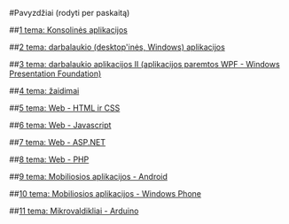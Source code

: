 ﻿#Pavyzdžiai (rodyti per paskaitą)

##[1 tema: Konsolinės aplikacijos](https://github.com/niku-live/jpvs2015/tree/master/01%20tema%20-%20Desktop%20-%20Console%20Applications/Examples)

##[2 tema: darbalaukio (desktop'inės, Windows) aplikacijos](https://github.com/niku-live/jpvs2015/tree/master/02%20tema%20-%20Desktop%20-%20WinForms%20Applications/Examples)

##[3 tema: darbalaukio aplikacijos II (aplikacijos paremtos WPF - Windows Presentation Foundation)](https://github.com/niku-live/jpvs2015/tree/master/03%20tema%20-%20Desktop%20-%20WPF%20Applications/Examples)

##[4 tema: žaidimai](https://github.com/niku-live/jpvs2015/tree/master/04%20tema%20-%20Games/Examples)

##[5 tema: Web - HTML ir CSS](https://github.com/niku-live/jpvs2015/tree/master/05%20tema%20-%20Web%20-%20HTML%20ir%20CSS/Examples)

##[6 tema: Web - Javascript](https://github.com/niku-live/jpvs2015/tree/master/06%20tema%20-%20Web%20-%20Javascript/Examples)

##[7 tema: Web - ASP.NET](https://github.com/niku-live/jpvs2015/tree/master/07%20tema%20-%20Web%20-%20ASP.NET/Examples)

##[8 tema: Web - PHP](https://github.com/niku-live/jpvs2015/tree/master/08%20tema%20-%20Web%20-%20PHP%20Applications/Examples)

##[9 tema: Mobiliosios aplikacijos - Android](https://github.com/niku-live/jpvs2015/tree/master/09%20tema%20-%20Mobile%20-%20Android%20Applications/Examples)

##[10 tema: Mobiliosios aplikacijos - Windows Phone](https://github.com/niku-live/jpvs2015/tree/master/10%20tema%20-%20Mobile%20-%20Windows%20Phone%20Applications/Examples)

##[11 tema: Mikrovaldikliai - Arduino](https://github.com/niku-live/jpvs2015/tree/master/11%20tema%20-%20Micro%20-%20Arduino/Examples)